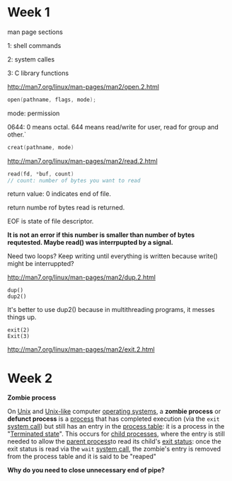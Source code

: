 # Week 1

man page sections



1: shell commands

2: system calles

3: C library functions

http://man7.org/linux/man-pages/man2/open.2.html

```c
open(pathname, flags, mode);
```

mode: permission

0644: 0 means octal. 644 means read/write for user, read for group and other.`

```c
creat(pathname, mode)
```



http://man7.org/linux/man-pages/man2/read.2.html

```c
read(fd, *buf, count)
// count: number of bytes you want to read
```

return value: 0 indicates end of file.

return numbe rof bytes read is returned.

EOF is state of file descriptor.

**It is not an error if this number is smaller than number of bytes requtested. Maybe read() was interrpupted by a signal.**

Need two loops? Keep writing until everything is written because write() might be interruppted?

http://man7.org/linux/man-pages/man2/dup.2.html

```
dup()
dup2()
```

It's better to use dup2() because in multithreading programs, it messes things up.



```
exit(2)
Exit(3)
```

http://man7.org/linux/man-pages/man2/exit.2.html



# Week 2



**Zombie process**

On [Unix](https://en.wikipedia.org/wiki/Unix) and [Unix-like](https://en.wikipedia.org/wiki/Unix-like) computer [operating systems](https://en.wikipedia.org/wiki/Operating_system), a **zombie process** or **defunct process** is a [process](https://en.wikipedia.org/wiki/Process_(computing)) that has completed execution (via the `exit` [system call](https://en.wikipedia.org/wiki/System_call)) but still has an entry in the [process table](https://en.wikipedia.org/wiki/Process_table): it is a process in the "[Terminated state](https://en.wikipedia.org/wiki/Process_state#Terminated)". This occurs for [child processes](https://en.wikipedia.org/wiki/Child_process), where the entry is still needed to allow the [parent process](https://en.wikipedia.org/wiki/Parent_process)to read its child's [exit status](https://en.wikipedia.org/wiki/Exit_status): once the exit status is read via the  `wait` [system call](https://en.wikipedia.org/wiki/System_call), the zombie's entry is removed from the process table and it is said to be "reaped"



**Why do you need to close unnecessary end of pipe?**



